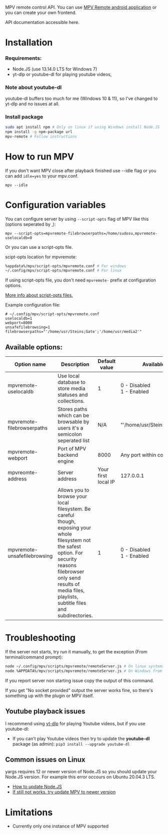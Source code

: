 MPV remote control API. You can use [MPV Remote android application](https://github.com/husudosu/mpv-remote-app/blob/master/android/app/release/app-release.apk) or you can create your own frontend.

API documentation accessible here.

# Installation

### Requirements:

- Node.JS (use 13.14.0 LTS for Windows 7)
- yt-dlp or youtube-dl for playing youtube videos,

### Note about youtube-dl

youtube-dl buffers too much for me (Windows 10 & 11), so I've changed to yt-dlp and no issues at all.

### Install package

```bash
sudo apt install npm # Only on linux if using Windows install Node.JS
npm install -g npm-package url
mpv-remote # Follow instructions
```

# How to run MPV

If you don't want MPV close after playback finished use --idle flag or you can add `idle=yes` to your mpv.conf.

```
mpv --idle
```

# Configuration variables

You can configure server by using `--script-opts` flag of MPV like this (options seperated by ,):

```
mpv --script-opts=mpvremote-filebrowserpaths=/home/sudosu,mpvremote-uselocaldb=0
```

Or you can use a script-opts file.

scipt-opts location for mpvremote:

```bash
%appdata%/mpv/script-opts/mpvremote.conf # For windows
~/.config/mpv/script-opts/mpvremote.conf # For linux
```

If using script-opts file, you don't need `mpvremote-` prefix at configuration options.

[More info about script-opts files.](https://mpv.io/manual/master/#configuration)

Example configuration file:

```
# ~/.config/mpv/script-opts/mpvremote.conf
uselocaldb=1
webport=8000
unsafefilebrowsing=1
filebrowserpaths="'/home/usr/Steins;Gate';'/home/usr/media2'"
```

## Available options:

| Option name                  | Description                                                                                                                                                                                                                           | Default value       | Available options/example                    |
| ---------------------------- | ------------------------------------------------------------------------------------------------------------------------------------------------------------------------------------------------------------------------------------- | ------------------- | -------------------------------------------- |
| mpvremote-uselocaldb         | Use local database to store media statuses and collections.                                                                                                                                                                           | 1                   | 0 - Disabled <br /> 1 - Enabled              |
| mpvremote-filebrowserpaths   | Stores paths which can be browsable by users it's a semicolon seperated list                                                                                                                                                          | N/A                 | "'/home/usr/Steins;Gate';'/home/usr/media2'" |
| mpvremote-webport            | Port of MPV backend engine                                                                                                                                                                                                            | 8000                | Any port within correct range                |
| mpvreomte-address            | Server address                                                                                                                                                                                                                        | Your first local IP | 127.0.0.1                                    |
| mpvremote-unsafefilebrowsing | Allows you to browse your local filesystem. Be careful though, exposing your whole filesystem not the safest option. For security reasons filebrowser only send results of media files, playlists, subtitle files and subdirectories. | 1                   | 0 - Disabled<br/> 1 - Enabled                |

# Troubleshooting

If the server not starts, try run it manually, to get the exception (From terminal/command prompt):

```bash
node ~/.config/mpv/scripts/mpvremote/remoteServer.js # On linux systems
node %APPDATA%/mpv/scripts/mpvremote/remoteServer.js # On Windows from command prompt.
```

If you report server non starting issue copy the output of this command.

If you get "No socket provided" output the server works fine, so there's something up with the plugin or MPV itself.

## Youtube playback issues

I recommend using [yt-dlp](https://github.com/yt-dlp/yt-dlp) for playing Youtube videos, but if you use youtube-dl:

- If you can't play Youtube videos then try to update the **youtube-dl** package (as admin): `pip3 install --upgrade youtube-dl`

## Common issues on Linux

yargs requires 12 or newer version of Node.JS so you should update your Node.JS version. For example this error occours on Ubuntu 20.04.3 LTS.

- [How to update Node.JS](https://askubuntu.com/questions/426750/how-can-i-update-my-nodejs-to-the-latest-version)
- [If still not works, try update MPV to newer version](https://linuxhint.com/install-mpv-video-player-linux/)

# Limitations

- Currently only one instance of MPV supported
